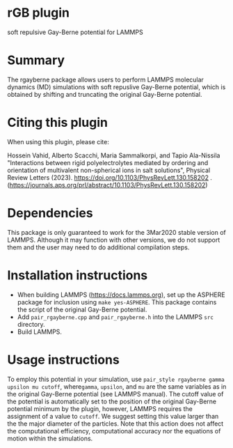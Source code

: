# rGB plugin
soft repulsive Gay-Berne potential for LAMMPS

# Summary

The rgayberne package allows users to perform LAMMPS molecular dynamics (MD) simulations with soft repuslive Gay-Berne potential, which is obtained by shifting and truncating the original Gay-Berne potential.

# Citing this plugin

When using this plugin, please cite:

Hossein Vahid, Alberto Scacchi, Maria Sammalkorpi, and Tapio Ala-Nissila "Interactions between rigid polyelectrolytes mediated by ordering and orientation of multivalent non-spherical ions in salt solutions", 
Physical Review Letters (2023). https://doi.org/10.1103/PhysRevLett.130.158202 . (https://journals.aps.org/prl/abstract/10.1103/PhysRevLett.130.158202)

# Dependencies

This package is only guaranteed to work for the 3Mar2020 stable version of LAMMPS. Although it may function with other versions, we do not support them and the user may need to do additional compilation steps.

# Installation instructions

- When building LAMMPS (https://docs.lammps.org), set up the ASPHERE package for inclusion using `make yes-ASPHERE`. This package contains the script of the original Gay-Berne potential. 
- Add `pair_rgayberne.cpp` and `pair_rgayberne.h` into the LAMMPS `src` directory. 
- Build LAMMPS. 

# Usage instructions

To employ this potential in your simulation, use `pair_style rgayberne gamma upsilon mu cutoff`, where`gamma`, `upsilon`, and `mu` are the same variables as in the original Gay-Berne potential (see LAMMPS manual). The cutoff value of the potential is automatically set to the position of the original Gay-Berne potential minimum by the plugin, however, LAMMPS requires the assignment of a value to `cutoff`. We suggest setting this value larger than the the major diameter of the particles. Note that this action does not affect the computational efficiency, computational accuracy nor the equations of motion within the simulations.


